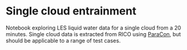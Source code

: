 # Single cloud entrainment

Notebook exploring LES liquid water data for a single cloud from a 20 minutes. Single cloud data is extracted from RICO using [ParaCon](https://github.com/ParaConUK), but should be applicable to a range of test cases.

